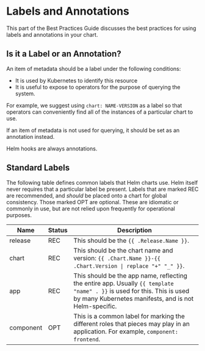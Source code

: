 # Labels and Annotations

This part of the Best Practices Guide discusses the best practices for using
labels and annotations in your chart.

## Is it a Label or an Annotation?

An item of metadata should be a label under the following conditions:

- It is used by Kubernetes to identify this resource
- It is useful to expose to operators for the purpose of querying the system.

For example, we suggest using `chart: NAME-VERSION` as a label so that operators
can conveniently find all of the instances of a particular chart to use.

If an item of metadata is not used for querying, it should be set as an annotation
instead.

Helm hooks are always annotations.

## Standard Labels

The following table defines common labels that Helm charts use. Helm itself never requires that a particular label be present. Labels that are marked REC
are recommended, and _should_ be placed onto a chart for global consistency. Those marked OPT are optional. These are idiomatic or commonly in use, but are not relied upon frequently for operational purposes.

Name|Status|Description
-----|------|----------
release | REC | This should be the `{{ .Release.Name }}`.
chart | REC | This should be the chart name and version: `{{ .Chart.Name }}-{{ .Chart.Version \| replace "+" "_" }}`.
app | REC | This should be the app name, reflecting the entire app. Usually `{{ template "name" . }}` is used for this. This is used by many Kubernetes manifests, and is not Helm-specific.
component | OPT | This is a common label for marking the different roles that pieces may play in an application. For example, `component: frontend`.
